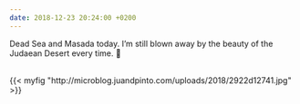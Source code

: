 ```yaml
---
date: 2018-12-23 20:24:00 +0200
---
```


Dead Sea and Masada today. I’m still blown away by the beauty of the Judaean Desert every time. 🐪

<br />
{{< myfig "http://microblog.juandpinto.com/uploads/2018/2922d12741.jpg" >}}
